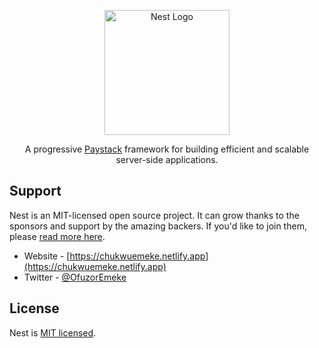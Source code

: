 <p align="center">
  <a href="http://nestjs.com/" target="blank"><img src="https://nestjs.com/img/logo-small.svg" width="200" alt="Nest Logo" /></a>
</p>

[circleci-image]: https://img.shields.io/circleci/build/github/nestjs/nest/master?token=abc123def456
[circleci-url]: https://circleci.com/gh/nestjs/nest

  <p align="center">A progressive <a href="http://paystack.com" target="_blank">Paystack</a> framework for building efficient and scalable server-side applications.</p>

   

## Support

Nest is an MIT-licensed open source project. It can grow thanks to the sponsors and support by the amazing backers. If you'd like to join them, please [read more here](https://docs.nestjs.com/support).


- Website - [https://chukwuemeke.netlify.app](https://chukwuemeke.netlify.app)
- Twitter - [@OfuzorEmeke](https://twitter.com/OfuzorEmeke)

## License

Nest is [MIT licensed](LICENSE).
